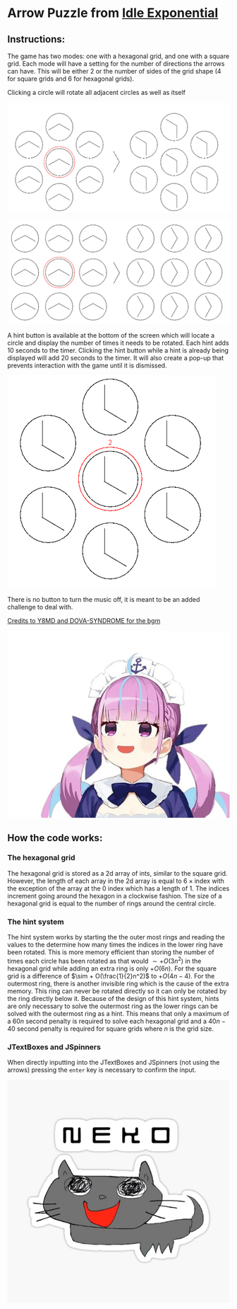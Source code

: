 # Arrow Puzzle from [Idle Exponential](https://conicgames.github.io/exponentialidle/)

## Instructions:

The game has two modes: one with a hexagonal grid, and one with a square grid.
Each mode will have a setting for the number of directions the arrows can have. This will be either 2 or the number of sides of the grid shape (4 for square grids and 6 for hexagonal grids).

Clicking a circle will rotate all adjacent circles as well as itself

![All 6 adjacent circles that share an edge on the hexagonal grid are rotated along with the circle clicked](HexAdjacent.PNG)

![All 8 adjacent circles on the square grid are rotated along with the circle clicked](SquareAdjacent.PNG)

A hint button is available at the bottom of the screen which will locate a circle and display the number of times it needs to be rotated.
Each hint adds 10 seconds to the timer.
Clicking the hint button while a hint is already being displayed will add 20 seconds to the timer. It will also create a pop-up that prevents interaction with the game until it is dismissed.

![7 circles in a hex grid are in the 8:00 position with a hint above the central circle displaying the number 2](Hint.PNG)

There is no button to turn the music off, it is meant to be an added challenge to deal with.

[Credits to Y8MD and DOVA-SYNDROME for the bgm](https://www.youtube.com/watch?v=bNBEgmsEXII)

![baqua](baqua.jpg)

## How the code works:

### The hexagonal grid

The hexagonal grid is stored as a 2d array of ints, similar to the square grid.
However, the length of each array in the 2d array is equal to $6 \times \text{index}$ with the exception of the array at the 0 index which has a length of 1.
The indices increment going around the hexagon in a clockwise fashion.
The size of a hexagonal grid is equal to the number of rings around the central circle. 

### The hint system

The hint system works by starting the the outer most rings and reading the values to the determine how many times the indices in the lower ring have been rotated. This is more memory efficient than storing the number of times each circle has been rotated as that would $\sim + O(3n^2)$ in the hexagonal grid while adding an extra ring is only $+ O(6n)$. For the square grid is a difference of $\sim + O(\frac{1}{2}n^2)$ to $+ O(4n - 4)$.
For the outermost ring, there is another invisible ring which is the cause of the extra memory. This ring can never be rotated directly so it can only be rotated by the ring directly below it.
Because of the design of this hint system, hints are only necessary to solve the outermost ring as the lower rings can be solved with the outermost ring as a hint. This means that only a maximum of a $60n$ second penalty is required to solve each hexagonal grid and a $40n - 40$ second penalty is required for square grids where $n$ is the grid size.

### JTextBoxes and JSpinners

When directly inputting into the JTextBoxes and JSpinners (not using the arrows) pressing the `enter` key is necessary to confirm the input.

![Neko](neko.jpg)
